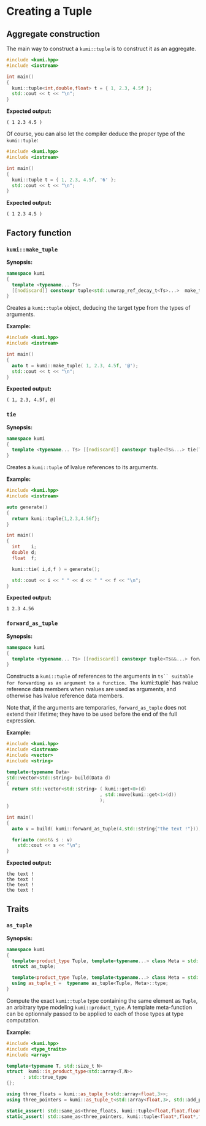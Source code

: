 # Creating a Tuple

## Aggregate construction
The main way to construct a `kumi::tuple` is to construct it as an aggregate.

~~~~~~~~~~~~~~~~~~~~~~~~~~~~~~~~~~~~~~~~~~~~~~~~~~~~~~~~~~~~~~~~~~~~~~~~~~~~~~~~~~~~~~~~~~~~~~~~ c++
#include <kumi.hpp>
#include <iostream>

int main()
{
  kumi::tuple<int,double,float> t = { 1, 2.3, 4.5f };
  std::cout << t << "\n";
}
~~~~~~~~~~~~~~~~~~~~~~~~~~~~~~~~~~~~~~~~~~~~~~~~~~~~~~~~~~~~~~~~~~~~~~~~~~~~~~~~~~~~~~~~~~~~~~~~

**Expected output:**
~~~~~~~~~~~~~~~~~~~~~~~~~~~~~~~~~~~~~~~~~~~~~~~~~~~~~~~~~~~~~~~~~~~~~~~~~~~~~~~~~~~~~~~~~~~~~~~~
( 1 2.3 4.5 )
~~~~~~~~~~~~~~~~~~~~~~~~~~~~~~~~~~~~~~~~~~~~~~~~~~~~~~~~~~~~~~~~~~~~~~~~~~~~~~~~~~~~~~~~~~~~~~~~

Of course, you can also let the compiler deduce the proper type of the `kumi::tuple`:

~~~~~~~~~~~~~~~~~~~~~~~~~~~~~~~~~~~~~~~~~~~~~~~~~~~~~~~~~~~~~~~~~~~~~~~~~~~~~~~~~~~~~~~~~~~~~~~~ c++
#include <kumi.hpp>
#include <iostream>

int main()
{
  kumi::tuple t = { 1, 2.3, 4.5f, '6' };
  std::cout << t << "\n";
}
~~~~~~~~~~~~~~~~~~~~~~~~~~~~~~~~~~~~~~~~~~~~~~~~~~~~~~~~~~~~~~~~~~~~~~~~~~~~~~~~~~~~~~~~~~~~~~~~

**Expected output:**
~~~~~~~~~~~~~~~~~~~~~~~~~~~~~~~~~~~~~~~~~~~~~~~~~~~~~~~~~~~~~~~~~~~~~~~~~~~~~~~~~~~~~~~~~~~~~~~~
( 1 2.3 4.5 )
~~~~~~~~~~~~~~~~~~~~~~~~~~~~~~~~~~~~~~~~~~~~~~~~~~~~~~~~~~~~~~~~~~~~~~~~~~~~~~~~~~~~~~~~~~~~~~~~

## Factory function

### `kumi::make_tuple`

**Synopsis:**
```c++
namespace kumi
{
  template <typename... Ts>
  [[nodiscard]] constexpr tuple<std::unwrap_ref_decay_t<Ts>...>  make_tuple(Ts&&... ts);
}
```

Creates a `kumi::tuple` object, deducing the target type from the types of arguments.

**Example:**
~~~~~~~~~~~~~~~~~~~~~~~~~~~~~~~~~~~~~~~~~~~~~~~~~~~~~~~~~~~~~~~~~~~~~~~~~~~~~~~~~~~~~~~~~~~~~~~~ c++
#include <kumi.hpp>
#include <iostream>

int main()
{
  auto t = kumi::make_tuple( 1, 2.3, 4.5f, '@');
  std::cout << t << "\n";
}
~~~~~~~~~~~~~~~~~~~~~~~~~~~~~~~~~~~~~~~~~~~~~~~~~~~~~~~~~~~~~~~~~~~~~~~~~~~~~~~~~~~~~~~~~~~~~~~~

**Expected output:**
~~~~~~~~~~~~~~~~~~~~~~~~~~~~~~~~~~~~~~~~~~~~~~~~~~~~~~~~~~~~~~~~~~~~~~~~~~~~~~~~~~~~~~~~~~~~~~~~
( 1, 2.3, 4.5f, @)
~~~~~~~~~~~~~~~~~~~~~~~~~~~~~~~~~~~~~~~~~~~~~~~~~~~~~~~~~~~~~~~~~~~~~~~~~~~~~~~~~~~~~~~~~~~~~~~~

### `tie`

**Synopsis:**
```c++
namespace kumi
{
  template <typename... Ts> [[nodiscard]] constexpr tuple<Ts&...> tie(Ts&... ts);
}
```

Creates a `kumi::tuple` of lvalue references to its arguments.

**Example:**
~~~~~~~~~~~~~~~~~~~~~~~~~~~~~~~~~~~~~~~~~~~~~~~~~~~~~~~~~~~~~~~~~~~~~~~~~~~~~~~~~~~~~~~~~~~~~~~~ c++
#include <kumi.hpp>
#include <iostream>

auto generate()
{
  return kumi::tuple{1,2.3,4.56f};
}

int main()
{
  int    i;
  double d;
  float  f;

  kumi::tie( i,d,f ) = generate();

  std::cout << i << " " << d << " " << f << "\n";
}
~~~~~~~~~~~~~~~~~~~~~~~~~~~~~~~~~~~~~~~~~~~~~~~~~~~~~~~~~~~~~~~~~~~~~~~~~~~~~~~~~~~~~~~~~~~~~~~~

**Expected output:**
~~~~~~~~~~~~~~~~~~~~~~~~~~~~~~~~~~~~~~~~~~~~~~~~~~~~~~~~~~~~~~~~~~~~~~~~~~~~~~~~~~~~~~~~~~~~~~~~
1 2.3 4.56
~~~~~~~~~~~~~~~~~~~~~~~~~~~~~~~~~~~~~~~~~~~~~~~~~~~~~~~~~~~~~~~~~~~~~~~~~~~~~~~~~~~~~~~~~~~~~~~~

### `forward_as_tuple`

**Synopsis:**
```c++
namespace kumi
{
  template <typename... Ts> [[nodiscard]] constexpr tuple<Ts&&...> forward_as_tuple(Ts&&... ts);
}
```

Constructs a `kumi::tuple` of references to the arguments in `ts`` suitable for forwarding as an
argument to a function. The `kumi::tuple` has rvalue reference data members when rvalues are used
as arguments, and otherwise has lvalue reference data members.

Note that, if the arguments are temporaries, `forward_as_tuple` does not extend their lifetime;
they have to be used before the end of the full expression.

**Example:**
~~~~~~~~~~~~~~~~~~~~~~~~~~~~~~~~~~~~~~~~~~~~~~~~~~~~~~~~~~~~~~~~~~~~~~~~~~~~~~~~~~~~~~~~~~~~~~~~ c++
#include <kumi.hpp>
#include <iostream>
#include <vector>
#include <string>

template<typename Data>
std::vector<std::string> build(Data d)
{
  return std::vector<std::string> ( kumi::get<0>(d)
                                  , std::move(kumi::get<1>(d))
                                  );
}

int main()
{
  auto v = build( kumi::forward_as_tuple(4,std::string{"the text !"}));

  for(auto const& s : v)
    std::cout << s << "\n";
}

~~~~~~~~~~~~~~~~~~~~~~~~~~~~~~~~~~~~~~~~~~~~~~~~~~~~~~~~~~~~~~~~~~~~~~~~~~~~~~~~~~~~~~~~~~~~~~~~

**Expected output:**
~~~~~~~~~~~~~~~~~~~~~~~~~~~~~~~~~~~~~~~~~~~~~~~~~~~~~~~~~~~~~~~~~~~~~~~~~~~~~~~~~~~~~~~~~~~~~~~~
the text !
the text !
the text !
the text !
~~~~~~~~~~~~~~~~~~~~~~~~~~~~~~~~~~~~~~~~~~~~~~~~~~~~~~~~~~~~~~~~~~~~~~~~~~~~~~~~~~~~~~~~~~~~~~~~

## Traits

### `as_tuple`

**Synopsis:**
```c++
namespace kumi
{
  template<product_type Tuple, template<typename...> class Meta = std::type_identity>
  struct as_tuple;

  template<product_type Tuple, template<typename...> class Meta = std::type_identity>
  using as_tuple_t =  typename as_tuple<Tuple, Meta>::type;
}
```

Compute the exact `kumi::tuple` type containing the same element as `Tuple`, an arbitrary type
modeling `kumi::product_type`. A template meta-function can be optionnaly passed to be applied
to each of those types at type computation.

**Example:**
~~~~~~~~~~~~~~~~~~~~~~~~~~~~~~~~~~~~~~~~~~~~~~~~~~~~~~~~~~~~~~~~~~~~~~~~~~~~~~~~~~~~~~~~~~~~~~~~ c++
#include <kumi.hpp>
#include <type_traits>
#include <array>

template<typename T, std::size_t N>
struct  kumi::is_product_type<std::array<T,N>>
      : std::true_type
{};

using three_floats = kumi::as_tuple_t<std::array<float,3>>;
using three_pointers = kumi::as_tuple_t<std::array<float,3>, std::add_pointer>;

static_assert( std::same_as<three_floats, kumi::tuple<float,float,float> >);
static_assert( std::same_as<three_pointers, kumi::tuple<float*,float*,float*> >);
~~~~~~~~~~~~~~~~~~~~~~~~~~~~~~~~~~~~~~~~~~~~~~~~~~~~~~~~~~~~~~~~~~~~~~~~~~~~~~~~~~~~~~~~~~~~~~~~

